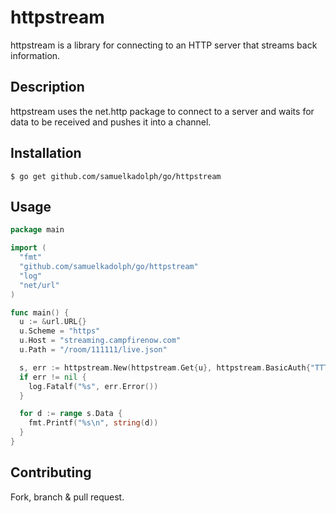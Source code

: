 # httpstream

httpstream is a library for connecting to an HTTP server that streams back information.

## Description

httpstream uses the net.http package to connect to a server and waits for data to be received and pushes it into a channel.

## Installation

    $ go get github.com/samuelkadolph/go/httpstream

## Usage

```go
package main

import (
  "fmt"
  "github.com/samuelkadolph/go/httpstream"
  "log"
  "net/url"
)

func main() {
  u := &url.URL{}
  u.Scheme = "https"
  u.Host = "streaming.campfirenow.com"
  u.Path = "/room/111111/live.json"

  s, err := httpstream.New(httpstream.Get{u}, httpstream.BasicAuth{"TTTTTTTTTTTTTTTTTTTTTTTTTTTTTTTTTTTTTTTT", "x"}, httpstream.CarriageReturn)
  if err != nil {
    log.Fatalf("%s", err.Error())
  }

  for d := range s.Data {
    fmt.Printf("%s\n", string(d))
  }
}
```

## Contributing

Fork, branch & pull request.
